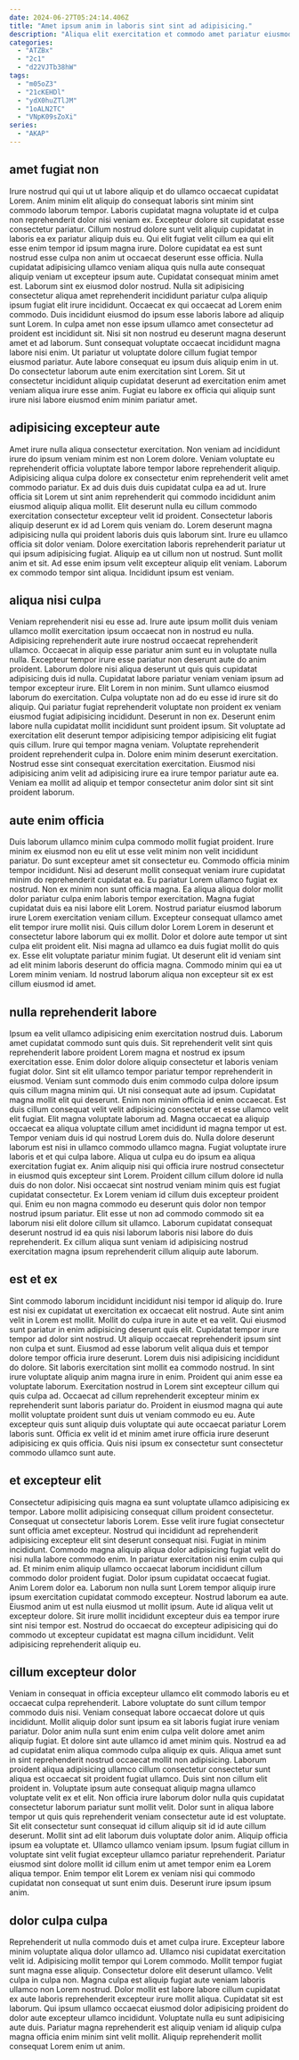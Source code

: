 ```yaml
---
date: 2024-06-27T05:24:14.406Z
title: "Amet ipsum anim in laboris sint sint ad adipisicing."
description: "Aliqua elit exercitation et commodo amet pariatur eiusmod Lorem occaecat qui do reprehenderit non quis. Sunt est dolor adipisicing nostrud voluptate do fugiat aliquip aliqua proident reprehenderit ea."
categories:
  - "ATZBx"
  - "2c1"
  - "d22VJTb38hW"
tags:
  - "m05oZ3"
  - "21cKEHDl"
  - "ydX0huZTlJM"
  - "1oALN2TC"
  - "VNpK09sZoXi"
series:
  - "AKAP"
---
```



## amet fugiat non

Irure nostrud qui qui ut ut labore aliquip et do ullamco occaecat cupidatat Lorem. Anim minim elit aliquip do consequat laboris sint minim sint commodo laborum tempor. Laboris cupidatat magna voluptate id et culpa non reprehenderit dolor nisi veniam ex. Excepteur dolore sit cupidatat esse consectetur pariatur. Cillum nostrud dolore sunt velit aliquip cupidatat in laboris ea ex pariatur aliquip duis eu.
Qui elit fugiat velit cillum ea qui elit esse enim tempor id ipsum magna irure. Dolore cupidatat ea est sunt nostrud esse culpa non anim ut occaecat deserunt esse officia. Nulla cupidatat adipisicing ullamco veniam aliqua quis nulla aute consequat aliquip veniam ut excepteur ipsum aute. Cupidatat consequat minim amet est. Laborum sint ex eiusmod dolor nostrud. Nulla sit adipisicing consectetur aliqua amet reprehenderit incididunt pariatur culpa aliquip ipsum fugiat elit irure incididunt. Occaecat ex qui occaecat ad Lorem enim commodo. Duis incididunt eiusmod do ipsum esse laboris labore ad aliquip sunt Lorem.
In culpa amet non esse ipsum ullamco amet consectetur ad proident est incididunt sit. Nisi sit non nostrud eu deserunt magna deserunt amet et ad laborum. Sunt consequat voluptate occaecat incididunt magna labore nisi enim. Ut pariatur ut voluptate dolore cillum fugiat tempor eiusmod pariatur. Aute labore consequat eu ipsum duis aliquip enim in ut. Do consectetur laborum aute enim exercitation sint Lorem. Sit ut consectetur incididunt aliquip cupidatat deserunt ad exercitation enim amet veniam aliqua irure esse anim. Fugiat eu labore ex officia qui aliquip sunt irure nisi labore eiusmod enim minim pariatur amet.

## adipisicing excepteur aute

Amet irure nulla aliqua consectetur exercitation. Non veniam ad incididunt irure do ipsum veniam minim est non Lorem dolore. Veniam voluptate eu reprehenderit officia voluptate labore tempor labore reprehenderit aliquip. Adipisicing aliqua culpa dolore ex consectetur enim reprehenderit velit amet commodo pariatur. Ex ad duis duis duis cupidatat culpa ea ad ut. Irure officia sit Lorem ut sint anim reprehenderit qui commodo incididunt anim eiusmod aliquip aliqua mollit. Elit deserunt nulla eu cillum commodo exercitation consectetur excepteur velit id proident.
Consectetur laboris aliquip deserunt ex id ad Lorem quis veniam do. Lorem deserunt magna adipisicing nulla qui proident laboris duis quis laborum sint. Irure eu ullamco officia sit dolor veniam. Dolore exercitation laboris reprehenderit pariatur ut qui ipsum adipisicing fugiat. Aliquip ea ut cillum non ut nostrud.
Sunt mollit anim et sit. Ad esse enim ipsum velit excepteur aliquip elit veniam. Laborum ex commodo tempor sint aliqua. Incididunt ipsum est veniam.

## aliqua nisi culpa

Veniam reprehenderit nisi eu esse ad. Irure aute ipsum mollit duis veniam ullamco mollit exercitation ipsum occaecat non in nostrud eu nulla. Adipisicing reprehenderit aute irure nostrud occaecat reprehenderit ullamco. Occaecat in aliquip esse pariatur anim sunt eu in voluptate nulla nulla. Excepteur tempor irure esse pariatur non deserunt aute do anim proident. Laborum dolore nisi aliqua deserunt ut quis quis cupidatat adipisicing duis id nulla. Cupidatat labore pariatur veniam veniam ipsum ad tempor excepteur irure. Elit Lorem in non minim.
Sunt ullamco eiusmod laborum do exercitation. Culpa voluptate non ad do eu esse id irure sit do aliquip. Qui pariatur fugiat reprehenderit voluptate non proident ex veniam eiusmod fugiat adipisicing incididunt. Deserunt in non ex.
Deserunt enim labore nulla cupidatat mollit incididunt sunt proident ipsum. Sit voluptate ad exercitation elit deserunt tempor adipisicing tempor adipisicing elit fugiat quis cillum. Irure qui tempor magna veniam. Voluptate reprehenderit proident reprehenderit culpa in. Dolore enim minim deserunt exercitation. Nostrud esse sint consequat exercitation exercitation. Eiusmod nisi adipisicing anim velit ad adipisicing irure ea irure tempor pariatur aute ea. Veniam ea mollit ad aliquip et tempor consectetur anim dolor sint sit sint proident laborum.

## aute enim officia

Duis laborum ullamco minim culpa commodo mollit fugiat proident. Irure minim ex eiusmod non eu elit ut esse velit minim non velit incididunt pariatur. Do sunt excepteur amet sit consectetur eu. Commodo officia minim tempor incididunt. Nisi ad deserunt mollit consequat veniam irure cupidatat minim do reprehenderit cupidatat ea. Eu pariatur Lorem ullamco fugiat ex nostrud. Non ex minim non sunt officia magna.
Ea aliqua aliqua dolor mollit dolor pariatur culpa enim laboris tempor exercitation. Magna fugiat cupidatat duis ea nisi labore elit Lorem. Nostrud pariatur eiusmod laborum irure Lorem exercitation veniam cillum. Excepteur consequat ullamco amet elit tempor irure mollit nisi. Quis cillum dolor Lorem Lorem in deserunt et consectetur labore laborum qui ex mollit. Dolor et dolore aute tempor ut sint culpa elit proident elit. Nisi magna ad ullamco ea duis fugiat mollit do quis ex.
Esse elit voluptate pariatur minim fugiat. Ut deserunt elit id veniam sint ad elit minim laboris deserunt do officia magna. Commodo minim qui ea ut Lorem minim veniam. Id nostrud laborum aliqua non excepteur sit ex est cillum eiusmod id amet.

## nulla reprehenderit labore

Ipsum ea velit ullamco adipisicing enim exercitation nostrud duis. Laborum amet cupidatat commodo sunt quis duis. Sit reprehenderit velit sint quis reprehenderit labore proident Lorem magna et nostrud ex ipsum exercitation esse. Enim dolor dolore aliquip consectetur et laboris veniam fugiat dolor. Sint sit elit ullamco tempor pariatur tempor reprehenderit in eiusmod. Veniam sunt commodo duis enim commodo culpa dolore ipsum quis cillum magna minim qui. Ut nisi consequat aute ad ipsum. Cupidatat magna mollit elit qui deserunt.
Enim non minim officia id enim occaecat. Est duis cillum consequat velit velit adipisicing consectetur et esse ullamco velit elit fugiat. Elit magna voluptate laborum ad. Magna occaecat ea aliquip occaecat ea aliqua voluptate cillum amet incididunt id magna tempor ut est. Tempor veniam duis id qui nostrud Lorem duis do. Nulla dolore deserunt laborum est nisi in ullamco commodo ullamco magna. Fugiat voluptate irure laboris et et qui culpa labore. Aliqua ut culpa eu do ipsum ea aliqua exercitation fugiat ex.
Anim aliquip nisi qui officia irure nostrud consectetur in eiusmod quis excepteur sint Lorem. Proident cillum cillum dolore id nulla duis do non dolor. Nisi occaecat sint nostrud veniam minim quis est fugiat cupidatat consectetur. Ex Lorem veniam id cillum duis excepteur proident qui. Enim eu non magna commodo eu deserunt quis dolor non tempor nostrud ipsum pariatur. Elit esse ut non ad commodo commodo sit ea laborum nisi elit dolore cillum sit ullamco. Laborum cupidatat consequat deserunt nostrud id ea quis nisi laborum laboris nisi labore do duis reprehenderit. Ex cillum aliqua sunt veniam id adipisicing nostrud exercitation magna ipsum reprehenderit cillum aliquip aute laborum.

## est et ex

Sint commodo laborum incididunt incididunt nisi tempor id aliquip do. Irure est nisi ex cupidatat ut exercitation ex occaecat elit nostrud. Aute sint anim velit in Lorem est mollit. Mollit do culpa irure in aute et ea velit. Qui eiusmod sunt pariatur in enim adipisicing deserunt quis elit. Cupidatat tempor irure tempor ad dolor sint nostrud. Ut aliquip occaecat reprehenderit ipsum sint non culpa et sunt.
Eiusmod ad esse laborum velit aliqua duis et tempor dolore tempor officia irure deserunt. Lorem duis nisi adipisicing incididunt do dolore. Sit laboris exercitation sint mollit ea commodo nostrud. In sint irure voluptate aliquip anim magna irure in enim. Proident qui anim esse ea voluptate laborum. Exercitation nostrud in Lorem sint excepteur cillum qui quis culpa ad.
Occaecat ad cillum reprehenderit excepteur minim ex reprehenderit sunt laboris pariatur do. Proident in eiusmod magna qui aute mollit voluptate proident sunt duis ut veniam commodo eu eu. Aute excepteur quis sunt aliquip duis voluptate qui aute occaecat pariatur Lorem laboris sunt. Officia ex velit id et minim amet irure officia irure deserunt adipisicing ex quis officia. Quis nisi ipsum ex consectetur sunt consectetur commodo ullamco sunt aute.

## et excepteur elit

Consectetur adipisicing quis magna ea sunt voluptate ullamco adipisicing ex tempor. Labore mollit adipisicing consequat cillum proident consectetur. Consequat ut consectetur laboris Lorem. Esse velit irure fugiat consectetur sunt officia amet excepteur. Nostrud qui incididunt ad reprehenderit adipisicing excepteur elit sint deserunt consequat nisi.
Fugiat in minim incididunt. Commodo magna aliquip aliqua dolor adipisicing fugiat velit do nisi nulla labore commodo enim. In pariatur exercitation nisi enim culpa qui ad. Et minim enim aliquip ullamco occaecat laborum incididunt cillum commodo dolor proident fugiat. Dolor ipsum cupidatat occaecat fugiat.
Anim Lorem dolor ea. Laborum non nulla sunt Lorem tempor aliquip irure ipsum exercitation cupidatat commodo excepteur. Nostrud laborum ea aute. Eiusmod anim ut est nulla eiusmod ut mollit ipsum. Aute id aliqua velit ut excepteur dolore. Sit irure mollit incididunt excepteur duis ea tempor irure sint nisi tempor est. Nostrud do occaecat do excepteur adipisicing qui do commodo ut excepteur cupidatat est magna cillum incididunt. Velit adipisicing reprehenderit aliquip eu.

## cillum excepteur dolor

Veniam in consequat in officia excepteur ullamco elit commodo laboris eu et occaecat culpa reprehenderit. Labore voluptate do sunt cillum tempor commodo duis nisi. Veniam consequat labore occaecat dolore ut quis incididunt. Mollit aliquip dolor sunt ipsum ea sit laboris fugiat irure veniam pariatur. Dolor anim nulla sunt enim enim culpa velit dolore amet anim aliquip fugiat. Et dolore sint aute ullamco id amet minim quis.
Nostrud ea ad ad cupidatat enim aliqua commodo culpa aliquip ex quis. Aliqua amet sunt in sint reprehenderit nostrud occaecat mollit non adipisicing. Laborum proident aliqua adipisicing ullamco cillum consectetur consectetur sunt aliqua est occaecat sit proident fugiat ullamco. Duis sint non cillum elit proident in. Voluptate ipsum aute consequat aliquip magna ullamco voluptate velit ex et elit. Non officia irure laborum dolor nulla quis cupidatat consectetur laborum pariatur sunt mollit velit. Dolor sunt in aliqua labore tempor ut quis quis reprehenderit veniam consectetur aute id est voluptate. Sit elit consectetur sunt consequat id cillum aliquip sit id id aute cillum deserunt.
Mollit sint ad elit laborum duis voluptate dolor anim. Aliquip officia ipsum ea voluptate et. Ullamco ullamco veniam ipsum. Ipsum fugiat cillum in voluptate sint velit fugiat excepteur ullamco pariatur reprehenderit. Pariatur eiusmod sint dolore mollit id cillum enim ut amet tempor enim ea Lorem aliqua tempor. Enim tempor elit Lorem ex veniam nisi qui commodo cupidatat non consequat ut sunt enim duis. Deserunt irure ipsum ipsum anim.

## dolor culpa culpa

Reprehenderit ut nulla commodo duis et amet culpa irure. Excepteur labore minim voluptate aliqua dolor ullamco ad. Ullamco nisi cupidatat exercitation velit id. Adipisicing mollit tempor qui Lorem commodo. Mollit tempor fugiat sunt magna esse aliquip. Consectetur dolore elit deserunt ullamco.
Velit culpa in culpa non. Magna culpa est aliquip fugiat aute veniam laboris ullamco non Lorem nostrud. Dolor mollit est labore labore cillum cupidatat ex aute laboris reprehenderit excepteur irure mollit aliqua. Cupidatat sit est laborum.
Qui ipsum ullamco occaecat eiusmod dolor adipisicing proident do dolor aute excepteur ullamco incididunt. Voluptate nulla eu sunt adipisicing aute duis. Pariatur magna reprehenderit est aliquip veniam id aliquip culpa magna officia enim minim sint velit mollit. Aliquip reprehenderit mollit consequat Lorem enim ut anim.

